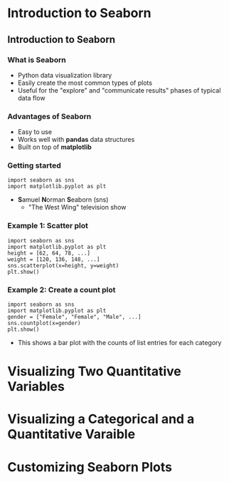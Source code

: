 # Introduction to Seaborn

## Introduction to Seaborn

### What is Seaborn

- Python data visualization library
- Easily create the most common types of plots
- Useful for the "explore" and "communicate results" phases of typical data flow

### Advantages of Seaborn

- Easy to use
- Works well with **pandas** data structures
- Built on top of **matplotlib**

### Getting started

```
import seaborn as sns
import matplotlib.pyplot as plt
```

- **S**amuel **N**orman **S**eaborn (sns)
  - "The West Wing" television show

### Example 1: Scatter plot

```
import seaborn as sns
import matplotlib.pyplot as plt
height = [62, 64, 78, ...]
weight = [120, 136, 148, ...]
sns.scatterplot(x=height, y=weight)
plt.show()
```

### Example 2: Create a count plot

```
import seaborn as sns
import matplotlib.pyplot as plt
gender = ["Female", "Female", "Male", ...]
sns.countplot(x=gender)
plt.show()
```

- This shows a bar plot with the counts of list entries for each category

# Visualizing Two Quantitative Variables

# Visualizing a Categorical and a Quantitative Varaible

# Customizing Seaborn Plots
